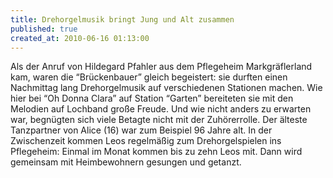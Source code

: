 ```yaml
---
title: Drehorgelmusik bringt Jung und Alt zusammen
published: true
created_at: 2010-06-16 01:13:00
---
```


Als der Anruf von Hildegard Pfahler aus dem Pflegeheim Markgräflerland kam, waren die “Brückenbauer” gleich begeistert: sie durften einen Nachmittag lang Drehorgelmusik auf verschiedenen Stationen machen. Wie hier bei “Oh Donna Clara” auf Station “Garten” bereiteten sie mit den Melodien auf Lochband große Freude. Und wie nicht anders zu erwarten war, begnügten sich viele Betagte nicht mit der Zuhörerrolle. Der älteste Tanzpartner von Alice (16) war zum Beispiel 96 Jahre alt. In der Zwischenzeit kommen Leos regelmäßig zum Drehorgelspielen ins Pflegeheim: Einmal im Monat kommen bis zu zehn Leos mit. Dann wird gemeinsam mit Heimbewohnern gesungen und getanzt.

